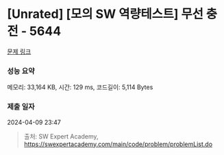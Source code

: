 # [Unrated] [모의 SW 역량테스트] 무선 충전 - 5644 

[문제 링크](https://swexpertacademy.com/main/code/problem/problemDetail.do?contestProbId=AWXRDL1aeugDFAUo) 

### 성능 요약

메모리: 33,164 KB, 시간: 129 ms, 코드길이: 5,114 Bytes

### 제출 일자

2024-04-09 23:47



> 출처: SW Expert Academy, https://swexpertacademy.com/main/code/problem/problemList.do